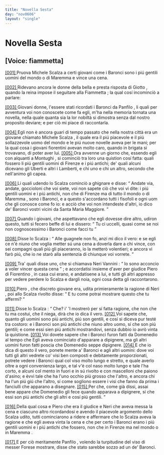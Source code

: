 ```yaml
---
title: "Novella Sesta"
day: "nov0606"
layout: "single"
---
```

<div id="nov0606" type="novella" who="fiammetta">
 <h1>
  Novella Sesta
 </h1>
 <p>
  <h2>
   [Voice: fiammetta]
  </h2>
 </p>
 <argument>
  <p>
   <a href="{{ site.baseurl }}enDecameron/nov0606#p06060001">
    [001]
   </a>
   Pruova
   <name persref="michelescalza" type="person">
    Michele Scalza
   </name>
   a certi giovani come i Baronci sono i pi&uacute; gentili uomini del mondo o di
   <name placeref="maremma" type="place">
    Maremma
   </name>
   e vince una cena.
  </p>
 </argument>
 <div3 type="commentary" who="author">
  <p>
   <a href="{{ site.baseurl }}enDecameron/nov0606#p06060002">
    [002]
   </a>
   Ridevano ancora le donne della bella e presta risposta di
   <name persref="giotto" type="person">
    Giotto
   </name>
   , quando la
   <name persref="elissa" type="person">
    reina
   </name>
   impose il seguitare alla
   <name persref="fiammetta" type="person">
    Fiammetta
   </name>
   ; la qual cos&iacute; incominci&ograve; a parlare:
  </p>
 </div3>
 <div3 type="commentary" who="fiammetta">
  <p>
   <a href="{{ site.baseurl }}enDecameron/nov0606#p06060003">
    [003]
   </a>
   Giovani donne, l'essere stati ricordati i Baronci da
   <name persref="panfilo" type="person">
    Panfilo
   </name>
   , li quali per avventura voi non conoscete come fa egli, m'ha nella memoria tornata una novella, nella quale quanta sia la lor nobilt&agrave; si dimostra senza dal nostro proposito deviare; e per ci&ograve; mi piace di raccontarla.
  </p>
 </div3>
 <p>
  <a href="{{ site.baseurl }}enDecameron/nov0606#p06060004">
   [004]
  </a>
  Egli non &egrave; ancora guari di tempo passato che nella nostra citt&agrave; era un giovane chiamato
  <name persref="michelescalza" type="person">
   Michele Scalza
  </name>
  , il quale era il pi&uacute; piacevole e il pi&uacute; sollazzevole uomo del mondo e le pi&uacute; nuove novelle aveva per le mani; per la qual cosa i giovani fiorentini avevan molto caro, quando in brigata si trovavano, di poter aver lui.
  <a href="{{ site.baseurl }}enDecameron/nov0606#p06060005">
   [005]
  </a>
  Ora avvenne un giorno che, essendo egli con alquanti a
  <name placeref="montughi" type="place">
   Montughi
  </name>
  , si cominci&ograve; tra loro una quistion cos&iacute; fatta: quali fossero li pi&uacute; gentili uomini di
  <name placeref="firenze" type="place">
   Firenze
  </name>
  e i pi&uacute; antichi; de' quali alcuni dicevano gli Uberti e altri i Lamberti, e chi uno e chi un altro, secondo che nell'animo gli capea.
 </p>
 <p>
  <a href="{{ site.baseurl }}enDecameron/nov0606#p06060006">
   [006]
  </a>
  Li quali udendo lo Scalza cominci&ograve; a ghignare e disse:
  <q direct="unspecified" who="michelescalza">
   Andate via, andate, goccioloni che voi siete, voi non sapete ci&ograve; che voi vi dite: i pi&uacute; gentili uomini e i pi&uacute; antichi, non che di
   <name placeref="firenze" type="place">
    Firenze
   </name>
   ma di tutto il mondo o di
   <name placeref="maremma" type="place">
    Maremma
   </name>
   , sono i Baronci, e a questo s'accordano tutti i fisofoli e ogni uom che gli conosce come fo io: e acci&ograve; che voi non intendeste d'altri, io dico de' Baronci vostri vicini da
   <name placeref="santamariamaggiore" type="place">
    Santa Maria Maggiore.
   </name>
  </q>
 </p>
 <p>
  <a href="{{ site.baseurl }}enDecameron/nov0606#p06060007">
   [007]
  </a>
  Quando i giovani, che aspettavano che egli dovesse dire altro, udiron questo, tutti si fecero beffe di lui e dissero:
  <q direct="unspecified" who="brigata-0606">
   Tu ci uccelli, quasi come se noi non cognoscessimo i Baronci come facci tu
  </q>
 </p>
 <p>
  <a href="{{ site.baseurl }}enDecameron/nov0606#p06060008">
   [008]
  </a>
  Disse lo
  <name persref="michelescalza" type="person">
   Scalza
  </name>
  :
  <q direct="unspecified" who="michelescalza">
   Alle guagnele non fo, anzi mi dico il vero: e se egli ce n'&egrave; niuno che voglia metter s&uacute; una cena a doverla dare a chi vince, con sei compagni quali pi&uacute; gli piaceranno, io la metter&ograve; volentieri; e ancora vi far&ograve; pi&uacute;, che io ne star&ograve; alla sentenzia di chiunque voi vorrete.
  </q>
 </p>
 <p>
  <a href="{{ site.baseurl }}enDecameron/nov0606#p06060009">
   [009]
  </a>
  Tra' quali disse uno, che si chiamava
  <name persref="nerivannini" type="person">
   Neri Vannini
  </name>
  :
  <q direct="unspecified" who="nerivannini">
   Io sono acconcio a voler vincer questa cena
  </q>
  ; e accordatisi insieme d'aver per giudice
  <name persref="pierodifiorentino" type="person">
   Piero di Fiorentino
  </name>
  , in casa cui erano, e andatisene a lui, e tutti gli altri appresso per vedere perdere lo
  <name persref="michelescalza" type="person">
   Scalza
  </name>
  e dargli noia, ogni cosa detta gli raccontarono.
 </p>
 <p>
  <a href="{{ site.baseurl }}enDecameron/nov0606#p06060010">
   [010]
  </a>
  <name persref="pierodifiorentino" type="person">
   Piero
  </name>
  , che discreto giovane era, udita primieramente la ragione di
  <name persref="nerivannini" type="person">
   Neri
  </name>
  , poi allo
  <name persref="michelescalza" type="person">
   Scalza
  </name>
  rivolto disse:
  <q direct="unspecified" who="pierodifiorentino">
   E tu come potrai mostrare questo che tu affermi?
  </q>
 </p>
 <p>
  <a href="{{ site.baseurl }}enDecameron/nov0606#p06060011">
   [011]
  </a>
  Disse lo
  <name persref="michelescalza" type="person">
   Scalza
  </name>
  :
  <q direct="unspecified" who="michelescalza">
   Che? i' 'l mostrer&ograve; per s&iacute; fatta ragione, che non che tu ma costui, che il niega, dir&agrave; che io dica il vero.
   <a href="{{ site.baseurl }}enDecameron/nov0606#p06060012">
    [012]
   </a>
   Voi sapete che, quanto gli uomini sono pi&uacute; antichi, pi&uacute; son gentili, e cos&iacute; si diceva pur test&eacute; tra costoro: e i Baronci son pi&uacute; antichi che niuno altro uomo, s&iacute; che son pi&uacute; gentili; e come essi sien pi&uacute; antichi mostrandovi, senza dubbio io avr&ograve; vinta la quistione.
   <a href="{{ site.baseurl }}enDecameron/nov0606#p06060013">
    [013]
   </a>
   Voi dovete sapere che i Baronci furon fatti da Domenedio al tempo che Egli aveva cominciato d'apparare a dipignere, ma gli altri uomini furon fatti poscia che Domenedio seppe dipignere.
   <a href="{{ site.baseurl }}enDecameron/nov0606#p06060014">
    [014]
   </a>
   E che io dica di questo il vero, ponete mente a' Baronci e agli altri uomini: dove voi tutti gli altri vedrete co' visi ben composti e debitamente proporzionati, potrete vedere i Baronci qual col viso molto lungo e stretto, e quale averlo oltre a ogni convenienza largo, e tal v'&egrave; col naso molto lungo e tale l'ha corto, e alcuni col mento in fuori e in s&uacute; rivolto e con mascelloni che paiono d'asino; e &egrave;vvi tale che ha l'uno occhio pi&uacute; grosso che l'altro, e ancora chi ha l'un pi&uacute; gi&uacute; che l'altro, s&iacute; come sogliono essere i visi che fanno da prima i fanciulli che apparano a disegnare.
   <a href="{{ site.baseurl }}enDecameron/nov0606#p06060015">
    [015]
   </a>
   Per che, come gi&agrave; dissi, assai bene appare che Domenedio gli fece quando apparava a dipignere, s&iacute; che essi son pi&uacute; antichi che gli altri e cos&iacute; pi&uacute; gentili.
  </q>
 </p>
 <p>
  <a href="{{ site.baseurl }}enDecameron/nov0606#p06060016">
   [016]
  </a>
  Della qual cosa e
  <name persref="pierodifiorentino" type="person">
   Piero
  </name>
  che era il giudice e
  <name persref="nerivannini" type="person">
   Neri
  </name>
  che aveva messa la cena e ciascuno altro ricordandosi e avendo il piacevole argomento dello
  <name persref="michelescalza" type="person">
   Scalza
  </name>
  udito, tutti cominciarono a ridere e affermare che lo
  <name persref="michelescalza" type="person">
   Scalza
  </name>
  aveva la ragione e che egli aveva vinta la cena e che per certo i Baronci erano i pi&uacute; gentili uomini e i pi&uacute; antichi che fossero, non che in
  <name placeref="firenze" type="place">
   Firenze
  </name>
  ma nel mondo o in
  <name placeref="maremma" type="place">
   Maremma
  </name>
  .
 </p>
 <p>
  <a href="{{ site.baseurl }}enDecameron/nov0606#p06060017">
   [017]
  </a>
  E per ci&ograve; meritamente
  <name persref="panfilo" type="person">
   Panfilo
  </name>
  , volendo la turpitudine del viso di messer
  <name persref="forese" type="person">
   Forese
  </name>
  mostrare, disse che stato sarebbe sozzo ad un de' Baronci.
 </p>
</div>